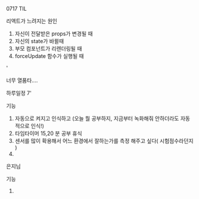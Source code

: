 0717 TIL



리액트가 느려지는 원인

1. 자신이 전달받은 props가 변경될 때
2. 자신의 state가 바뀔때
3. 부모 컴포넌트가 리렌더링될 때
4. forceUpdate 함수가 실행될 때



'

너무 열품타....

하루일정 7'



기능

1. 자동으로 켜지고 인식하고 (오늘 뭘 공부하지, 지금부터 녹화해줘 안하더라도 자동적으로 인식!)
2. 타임타이머 15,20 분 공부 휴식
3. 센서를 많이 확용해서 어느 환경에서 잘하는가를 측정 해주고 싶다( 시험점수라던지 )
4. 

은지님

기능

1. 